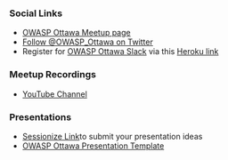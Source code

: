 ### Social Links
* [OWASP Ottawa Meetup page](https://www.meetup.com/OWASP-Ottawa/)
* [Follow @OWASP_Ottawa on Twitter](https://twitter.com/OWASP_Ottawa)
* Register for [OWASP Ottawa Slack](https://owaspottawa.slack.com/) via this [Heroku link](https://owaspottawa.herokuapp.com/)
### Meetup Recordings
* [YouTube Channel](https://www.youtube.com/channel/UCxSU-KvNmYusZEq6v4YK5Lw)

### Presentations
* [Sessionize Link](https://sessionize.com/owasp-ottawa-continuous-call-for-speaker/)to submit your presentation ideas
* [OWASP Ottawa Presentation Template](assets/images/OWASP%20Ottawa%20Template-2021.pptx)
